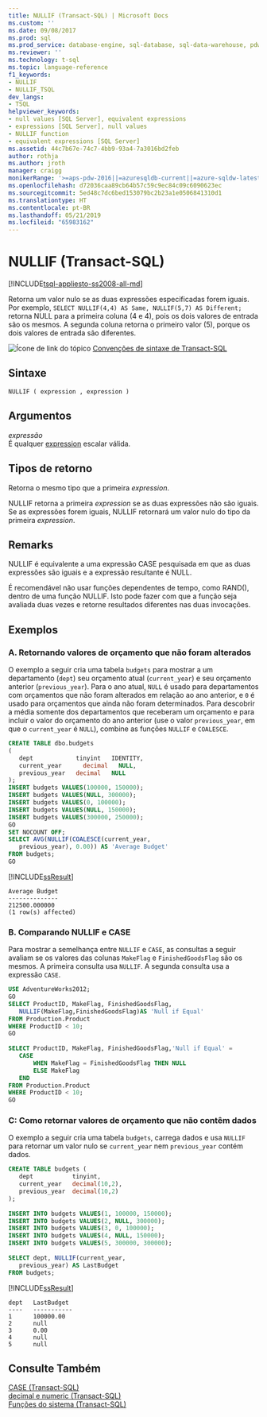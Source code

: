 ```yaml
---
title: NULLIF (Transact-SQL) | Microsoft Docs
ms.custom: ''
ms.date: 09/08/2017
ms.prod: sql
ms.prod_service: database-engine, sql-database, sql-data-warehouse, pdw
ms.reviewer: ''
ms.technology: t-sql
ms.topic: language-reference
f1_keywords:
- NULLIF
- NULLIF_TSQL
dev_langs:
- TSQL
helpviewer_keywords:
- null values [SQL Server], equivalent expressions
- expressions [SQL Server], null values
- NULLIF function
- equivalent expressions [SQL Server]
ms.assetid: 44c7b67e-74c7-4bb9-93a4-7a3016bd2feb
author: rothja
ms.author: jroth
manager: craigg
monikerRange: '>=aps-pdw-2016||=azuresqldb-current||=azure-sqldw-latest||>=sql-server-2016||=sqlallproducts-allversions||>=sql-server-linux-2017||=azuresqldb-mi-current'
ms.openlocfilehash: d72036caa89cb64b57c59c9ec84c09c6090623ec
ms.sourcegitcommit: 5ed48c7dc6bed153079bc2b23a1e0506841310d1
ms.translationtype: HT
ms.contentlocale: pt-BR
ms.lasthandoff: 05/21/2019
ms.locfileid: "65983162"
---
```

# <a name="nullif-transact-sql"></a>NULLIF (Transact-SQL)
[!INCLUDE[tsql-appliesto-ss2008-all-md](../../includes/tsql-appliesto-ss2008-all-md.md)]

  Retorna um valor nulo se as duas expressões especificadas forem iguais. Por exemplo, `SELECT NULLIF(4,4) AS Same, NULLIF(5,7) AS Different;` retorna NULL para a primeira coluna (4 e 4), pois os dois valores de entrada são os mesmos. A segunda coluna retorna o primeiro valor (5), porque os dois valores de entrada são diferentes. 
  
 ![Ícone de link do tópico](../../database-engine/configure-windows/media/topic-link.gif "Ícone de link do tópico") [Convenções de sintaxe de Transact-SQL](../../t-sql/language-elements/transact-sql-syntax-conventions-transact-sql.md)  
  
## <a name="syntax"></a>Sintaxe  
  
```  
NULLIF ( expression , expression )  
```  
  
## <a name="arguments"></a>Argumentos  
 *expressão*  
 É qualquer [expression](../../t-sql/language-elements/expressions-transact-sql.md) escalar válida.  
  
## <a name="return-types"></a>Tipos de retorno  
 Retorna o mesmo tipo que a primeira *expression*.  
  
 NULLIF retorna a primeira *expression* se as duas expressões não são iguais. Se as expressões forem iguais, NULLIF retornará um valor nulo do tipo da primeira *expression*.  
  
## <a name="remarks"></a>Remarks  
 NULLIF é equivalente a uma expressão CASE pesquisada em que as duas expressões são iguais e a expressão resultante é NULL.  
  
 É recomendável não usar funções dependentes de tempo, como RAND(), dentro de uma função NULLIF. Isto pode fazer com que a função seja avaliada duas vezes e retorne resultados diferentes nas duas invocações.  
  
## <a name="examples"></a>Exemplos  
  
### <a name="a-returning-budget-amounts-that-have-not-changed"></a>A. Retornando valores de orçamento que não foram alterados  
 O exemplo a seguir cria uma tabela `budgets` para mostrar a um departamento (`dept`) seu orçamento atual (`current_year`) e seu orçamento anterior (`previous_year`). Para o ano atual, `NULL` é usado para departamentos com orçamentos que não foram alterados em relação ao ano anterior, e `0` é usado para orçamentos que ainda não foram determinados. Para descobrir a média somente dos departamentos que receberam um orçamento e para incluir o valor do orçamento do ano anterior (use o valor `previous_year`, em que o `current_year` é `NULL`), combine as funções `NULLIF` e `COALESCE`.  
  
```sql  
CREATE TABLE dbo.budgets  
(  
   dept            tinyint   IDENTITY,  
   current_year      decimal   NULL,  
   previous_year   decimal   NULL  
);  
INSERT budgets VALUES(100000, 150000);  
INSERT budgets VALUES(NULL, 300000);  
INSERT budgets VALUES(0, 100000);  
INSERT budgets VALUES(NULL, 150000);  
INSERT budgets VALUES(300000, 250000);  
GO    
SET NOCOUNT OFF;  
SELECT AVG(NULLIF(COALESCE(current_year,  
   previous_year), 0.00)) AS 'Average Budget'  
FROM budgets;  
GO  
```  
  
 [!INCLUDE[ssResult](../../includes/ssresult-md.md)]  
  
 ```
 Average Budget  
 --------------  
 212500.000000  
 (1 row(s) affected)
 ```  
  
### <a name="b-comparing-nullif-and-case"></a>B. Comparando NULLIF e CASE  
 Para mostrar a semelhança entre `NULLIF` e `CASE`, as consultas a seguir avaliam se os valores das colunas `MakeFlag` e `FinishedGoodsFlag` são os mesmos. A primeira consulta usa `NULLIF`. A segunda consulta usa a expressão `CASE`.  
  
```sql  
USE AdventureWorks2012;  
GO  
SELECT ProductID, MakeFlag, FinishedGoodsFlag,   
   NULLIF(MakeFlag,FinishedGoodsFlag)AS 'Null if Equal'  
FROM Production.Product  
WHERE ProductID < 10;  
GO  
  
SELECT ProductID, MakeFlag, FinishedGoodsFlag,'Null if Equal' =  
   CASE  
       WHEN MakeFlag = FinishedGoodsFlag THEN NULL  
       ELSE MakeFlag  
   END  
FROM Production.Product  
WHERE ProductID < 10;  
GO  
```  

### <a name="c-returning-budget-amounts-that-contain-no-data"></a>C: Como retornar valores de orçamento que não contêm dados  
 O exemplo a seguir cria uma tabela `budgets`, carrega dados e usa `NULLIF` para retornar um valor nulo se `current_year` nem `previous_year` contém dados.  
  
```sql  
CREATE TABLE budgets (  
   dept           tinyint,  
   current_year   decimal(10,2),  
   previous_year  decimal(10,2)  
);  
  
INSERT INTO budgets VALUES(1, 100000, 150000);  
INSERT INTO budgets VALUES(2, NULL, 300000);  
INSERT INTO budgets VALUES(3, 0, 100000);  
INSERT INTO budgets VALUES(4, NULL, 150000);  
INSERT INTO budgets VALUES(5, 300000, 300000);  
  
SELECT dept, NULLIF(current_year,  
   previous_year) AS LastBudget  
FROM budgets;  
```  
  
 [!INCLUDE[ssResult](../../includes/ssresult-md.md)]  
  
 ```
 dept   LastBudget  
 ----   -----------  
 1      100000.00  
 2      null 
 3      0.00  
 4      null  
 5      null
 ```  
  
## <a name="see-also"></a>Consulte Também  
 [CASE &#40;Transact-SQL&#41;](../../t-sql/language-elements/case-transact-sql.md)   
 [decimal e numeric &#40;Transact-SQL&#41;](../../t-sql/data-types/decimal-and-numeric-transact-sql.md)   
 [Funções do sistema &#40;Transact-SQL&#41;](../../relational-databases/system-functions/system-functions-for-transact-sql.md)  
  
  

